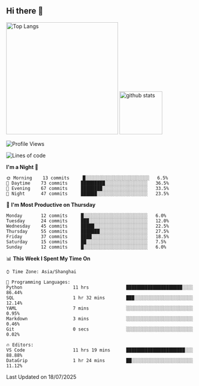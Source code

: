 ## Hi there 👋
<p align="left"> 
  <img alt="Top Langs" height="300px" src="https://github-readme-stats.vercel.app/api/top-langs/?username=Sierraki&layout=compact&show_icons=true&theme=onedark" />
  <a href="https://github.com/Sierraki/LC_Solve">
   <img alt="github stats"height="115px"  src="https://github-readme-stats.vercel.app/api/pin/?username=Sierraki&repo=LC_Solve&theme=onedark&show_icons=true" />
  </a>


<!--START_SECTION:waka-->
![Profile Views](http://img.shields.io/badge/Profile%20Views-0-blue)

![Lines of code](https://img.shields.io/badge/From%20Hello%20World%20I%27ve%20Written-2273%20lines%20of%20code-blue)

**I'm a Night 🦉** 

```text
🌞 Morning    13 commits     █░░░░░░░░░░░░░░░░░░░░░░░░   6.5% 
🌆 Daytime    73 commits     █████████░░░░░░░░░░░░░░░░   36.5% 
🌃 Evening    67 commits     ████████░░░░░░░░░░░░░░░░░   33.5% 
🌙 Night      47 commits     ██████░░░░░░░░░░░░░░░░░░░   23.5%

```
📅 **I'm Most Productive on Thursday** 

```text
Monday       12 commits     █░░░░░░░░░░░░░░░░░░░░░░░░   6.0% 
Tuesday      24 commits     ███░░░░░░░░░░░░░░░░░░░░░░   12.0% 
Wednesday    45 commits     █████░░░░░░░░░░░░░░░░░░░░   22.5% 
Thursday     55 commits     ███████░░░░░░░░░░░░░░░░░░   27.5% 
Friday       37 commits     ████░░░░░░░░░░░░░░░░░░░░░   18.5% 
Saturday     15 commits     ██░░░░░░░░░░░░░░░░░░░░░░░   7.5% 
Sunday       12 commits     █░░░░░░░░░░░░░░░░░░░░░░░░   6.0%

```


📊 **This Week I Spent My Time On** 

```text
⌚︎ Time Zone: Asia/Shanghai

💬 Programming Languages: 
Python                   11 hrs              █████████████████████░░░░   86.44% 
SQL                      1 hr 32 mins        ███░░░░░░░░░░░░░░░░░░░░░░   12.14% 
YAML                     7 mins              ░░░░░░░░░░░░░░░░░░░░░░░░░   0.95% 
Markdown                 3 mins              ░░░░░░░░░░░░░░░░░░░░░░░░░   0.46% 
Git                      0 secs              ░░░░░░░░░░░░░░░░░░░░░░░░░   0.02%

🔥 Editors: 
VS Code                  11 hrs 19 mins      ██████████████████████░░░   88.88% 
DataGrip                 1 hr 24 mins        ██░░░░░░░░░░░░░░░░░░░░░░░   11.12%

```


 Last Updated on 18/07/2025
<!--END_SECTION:waka-->
